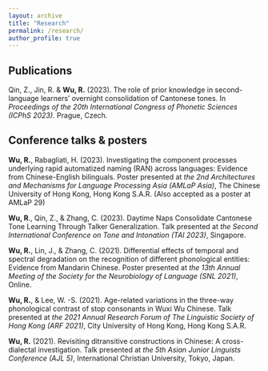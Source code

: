 ```yaml
---
layout: archive
title: "Research"
permalink: /research/
author_profile: true
---
```

## Publications
Qin, Z., Jin, R. & **Wu, R.** (2023). The role of prior knowledge in second-language learners’ overnight consolidation of Cantonese tones. In *Proceedings of the 20th International Congress of Phonetic Sciences (ICPhS 2023)*. Prague, Czech.

## Conference talks & posters
**Wu, R.**, Rabagliati, H. (2023). Investigating the component processes underlying rapid automatized naming (RAN) across languages: Evidence from Chinese-English bilinguals. Poster presented at *the 2nd Architectures and Mechanisms for Language Processing Asia (AMLaP Asia)*, The Chinese University of Hong Kong, Hong Kong S.A.R. (Also accepted as a poster at AMLaP 29)

**Wu, R**., Qin, Z., & Zhang, C. (2023). Daytime Naps Consolidate Cantonese Tone Learning Through Talker Generalization. Talk presented at *the Second International Conference on Tone and Intonation (TAI 2023)*, Singapore.

**Wu, R.**, Lin, J., & Zhang, C. (2021). Differential effects of temporal and spectral degradation on the recognition of different phonological entities: Evidence from Mandarin Chinese. Poster presented at *the 13th Annual Meeting of the Society for the Neurobiology of Language (SNL 2021)*, Online.

**Wu, R.**, & Lee, W. -S. (2021). Age-related variations in the three-way phonological contrast of stop consonants in Wuxi Wu Chinese. Talk presented at *the 2021 Annual Research Forum of The Linguistic Society of Hong Kong (ARF 2021)*, City University of Hong Kong, Hong Kong S.A.R.

**Wu, R.** (2021). Revisiting ditransitive constructions in Chinese: A cross-dialectal investigation. Talk presented at *the 5th Asian Junior Linguists Conference (AJL 5)*, International Christian University, Tokyo, Japan.
